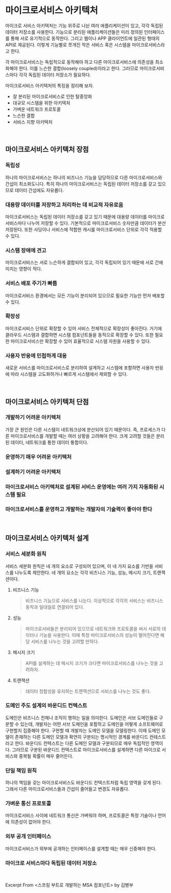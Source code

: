 # 마이크로서비스 아키텍처

마이크로 서비스 아키텍처는 기능 위주로 나뉜 여러 애플리케이션이 있고, 각각 독립된 데이터 저장소를 사용한다. 기능으로 분리된 애플리케이션들은 미리 정의된 인터페이스를 통해 서로 유기적으로 동작한다. 그리고 웹이나 APP 클라이언트에 일관된 형태의 API로 제공된다. 이렇게 기능별로 쪼개진 작은 서비스 혹은 시스템을 마이크로서비스라고 한다.

각 마이크로서비스는 독립적으로 동작해야 하고 다른 마이크로서비스에 의존성을 최소화해야 한다. 이를 느슨한 결합(loosely coupled)이라고 한다. 그러므로 마이크로서비스마다 각각 독립된 데이터 저장소가 필요하다.

마이크로서비스 아키텍처의 특징을 정리해 보자.

- 잘 분리된 마이크로서비스로 인한 탈중앙화
- 대규모 시스템을 위한 아키텍처
- 가벼운 네트워크 프로토콜
- 느슨한 결합
- 서비스 지향 아키텍처

&nbsp;

## 마이크로서비스 아키텍처 장점

### 독립성

하나의 마이크로서비스는 하나의 비즈니스 기능을 담당하므로 다른 마이크로서비스와 간섭이 최소화도니다. 특히 하나의 마이크로서비스는 독립된 데이터 저장소를 갖고 있으므로 데이터 간섭에도 자유롭다. 

### 대용량 데이터를 저장하고 처리하는 데 비교적 자유로움

마이크로서비스는 독립된 데이터 저장소를 갖고 있기 때문에 대용량 데이터를 마이크로서비스마다 나누어 저장할 수 있다. 기본적으로 마이크로서비스 숫자만큼 데이터가 분산 저장된다. 또한 샤딩이나 서비스에 적합한 캐시를 마이크로서비스 단위로 각각 적용할 수 있다.

### 시스템 장애에 견고

마이크로서비스는 서로 느슨하게 결합되어 있고, 각각 독립되어 있기 때문에 서로 간에 미치는 영향이 적다. 

### 서비스 배포 주기가 빠름

마이크로서비스 환경에서는 모든 기능이 분리되어 있으므로 필요한 기능만 먼저 배포할 수 있다. 

### 확장성

마이크로서비스 단위로 확장할 수 있어 서비스 전체적으로 확장성이 좋아진다. 거기에 클라우드 시스템과 결합하면 시스템 컴포넌트들을 동적으로 확장할 수 있다. 또한 필요한 마이크로서비스만 확장할 수 있어 효율적으로 시스템 자원을 사용할 수 있다.

### 사용자 반응에 민첩하게 대응

새로운 서비스를 마이크로서비스로 분리하여 설계하고 시스템에 포함하면 사용자 반응에 따라 시스템을 고도화하거나 빠르게 시스템에서 제외할 수 있다.

&nbsp;

## 마이크로서비스 아키텍처 단점

### 개발하기 어려운 아키텍처

가장 큰 원인은 다른 시스템이 네트워크상에 분산되어 있기 때문이다. 즉, 프로세스가 다른 마이크로서비스를 개발할 때는 여러 상황을 고려해야 한다. 크게 고려할 것들은 분리된 데이터, 네트워크를 통한 데이터 통합이다.

### 운영하기 매우 어려운 아키텍처

### 설계하기 어려운 아키텍처

### 마이크로서비스 아키텍처로 설계된 서비스 운영에는 여러 가지 자동화된 시스템 필요

### 마이크로서비스를 운영하고 개발하는 개발자의 기술력이 좋아야 한다

&nbsp;

## 마이크로서비스 아키텍처 설계

### 서비스 세분화 원칙

서비스 세분화 원칙은 네 개의 요소로 구성되어 있으며, 이 네 가지 요소를 기반을 서비스를 나누도록 제안한다. 네 개의 요소는 각각 비즈니스 기능, 성능, 메시지 크기, 트랜잭션이다.

1. 비즈니스 기능
    > 비즈니스 기능으로 서비스를 나눈다. 이상적으로 각각의 서비스는 비즈니스 동작과 일대일로 연결되어 있다.
2. 성능
    > 마이크로서비들은 분리되어 있으므로 네트워크와 프로토콜을 써서 서로의 데이터나 기능을 사용한다. 이때 특정 마이크로서비스의 성능이 떨어진다면 해당 서비스를 나누는 것을 고려할 만하다.
3. 메시지 크기
    > API를 설계하는 데 메시지 크기가 크다면 마이크로서비스를 나누는 것을 고려하자.
4. 트랜잭션
    > 데이터 정합성을 유지하는 트랜잭션으로 서비스를 나누는 것도 좋다.

### 도메인 주도 설계의 바운디드 컨텍스트

도메인은 비즈니스 전체나 조직이 행하는 일을 의미한다. 도메인은 서브 도메인들로 구분할 수 있는데, 개발자는 어떤 서브 도메인을 포함하고 도메인을 어떻게 소프트웨어로 구현할지 집중해야 한다. 구현할 때 개발자는 도메인 모델을 모델링한다. 이때 도메인 모델이 존재하는 다른 도메인 모델과 확연히 구분되는 명시적인 경계를 바운디드 컨테스트라고 한다. 바운디드 컨텍스트는 다른 도메인 모델과 구분되므로 매우 독립적인 영역이다. 그러므로 구분된 바운디드 컨텍스트로 마이크로서비스를 설계하면 다른 마이크로 서비스와 중복될 확률이 매우 줄어든다.

### 단일 책임 원칙

하나의 책임을 갖는 마이크로서비스도 바운디드 컨텍스트처럼 독립 영역을 갖게 된다. 그래서 다른 마이크로서비스들과 간섭이 줄어들고 변경도 자유롭다.

### 가벼운 통신 프로토콜

마이크로서비스 사이에 네트워크 통신은 가벼워야 하며, 프로토콜은 특정 기술이나 언어에 의존성이 없어야 한다.

### 외부 공개 인터페이스

마이크로서비스가 외부에 공개하는 인터페이스를 설계할 때는 매우 신중해야 한다. 

### 마이크로 서비스마다 독립된 데이터 저장소

&nbsp;

Excerpt From <스프링 부트로 개발하는 MSA 컴포넌트> by 김병부